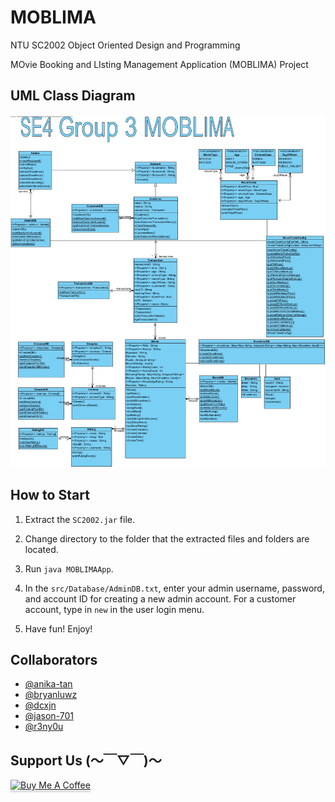# **MOBLIMA**

NTU SC2002 Object Oriented Design and Programming

MOvie Booking and LIsting Management Application (MOBLIMA) Project

## **UML Class Diagram**

![wow much square](./vpp_thing/SE4%20Group%203%20MOBLIMA.jpg)

## **How to Start**

1. Extract the `SC2002.jar` file.

2. Change directory to the folder that the extracted files and folders are located.

3. Run `java MOBLIMAApp`.

4. In the `src/Database/AdminDB.txt`, enter your admin username, password, and account ID for creating a new admin account. For a customer account, type in `new` in the user login menu.

5. Have fun! Enjoy!

## **Collaborators**

- [@anika-tan](https://github.com/anika-tan)
- [@bryanluwz](https://github.com/bryanluwz)
- [@dcxjn](https://github.com/dcxjn)
- [@jason-701](https://github.com/jason-701)
- [@r3ny0u](https://github.com/r3ny0u)

## **Support Us (～￣▽￣)～**

<a href="https://www.youtube.com/watch?v=dQw4w9WgXcQ" target="_blank"><img src="https://www.buymeacoffee.com/assets/img/custom_images/orange_img.png" alt="Buy Me A Coffee" style="height: 41px !important;width: 174px !important;box-shadow: 0px 3px 2px 0px rgba(190, 190, 190, 0.5) !important;-webkit-box-shadow: 0px 3px 2px 0px rgba(190, 190, 190, 0.5) !important;" ></a>
